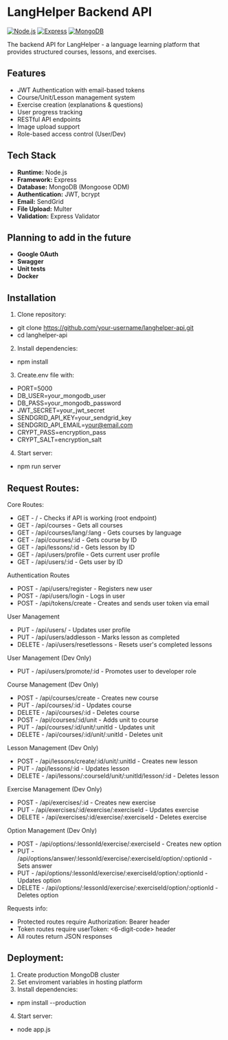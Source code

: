 # LangHelper Backend API

[![Node.js](https://img.shields.io/badge/Node.js-18.x-green)](https://nodejs.org/)
[![Express](https://img.shields.io/badge/Express-5.x-blue)](https://expressjs.com/)
[![MongoDB](https://img.shields.io/badge/MongoDB-Atlas-brightgreen)](https://www.mongodb.com/cloud/atlas)

The backend API for LangHelper - a language learning platform that provides structured courses, lessons, and exercises.

## Features
- JWT Authentication with email-based tokens
- Course/Unit/Lesson management system
- Exercise creation (explanations & questions)
- User progress tracking
- RESTful API endpoints
- Image upload support
- Role-based access control (User/Dev)

## Tech Stack
- **Runtime:** Node.js
- **Framework:** Express
- **Database:** MongoDB (Mongoose ODM)
- **Authentication:** JWT, bcrypt
- **Email:** SendGrid
- **File Upload:** Multer
- **Validation:** Express Validator

## Planning to add in the future
- **Google OAuth**
- **Swagger**
- **Unit tests**
- **Docker**

## Installation
1. Clone repository:
- git clone https://github.com/your-username/langhelper-api.git
- cd langhelper-api

2. Install dependencies: 
- npm install 

3. Create.env file with: 
- PORT=5000 
- DB_USER=your_mongodb_user 
- DB_PASS=your_mongodb_password 
- JWT_SECRET=your_jwt_secret 
- SENDGRID_API_KEY=your_sendgrid_key 
- SENDGRID_API_EMAIL=your@email.com 
- CRYPT_PASS=encryption_pass 
- CRYPT_SALT=encryption_salt 

4. Start server: 
- npm run server

## Request Routes:
Core Routes:
- GET - / - Checks if API is working (root endpoint)
- GET - /api/courses - Gets all courses
- GET - /api/courses/lang/:lang - Gets courses by language
- GET - /api/courses/:id - Gets course by ID
- GET - /api/lessons/:id - Gets lesson by ID
- GET - /api/users/profile - Gets current user profile
- GET - /api/users/:id - Gets user by ID

Authentication Routes
- POST - /api/users/register - Registers new user
- POST - /api/users/login - Logs in user
- POST - /api/tokens/create - Creates and sends user token via email

User Management
- PUT - /api/users/ - Updates user profile
- PUT - /api/users/addlesson - Marks lesson as completed
- DELETE - /api/users/resetlessons - Resets user's completed lessons

User Management (Dev Only)
- PUT - /api/users/promote/:id - Promotes user to developer role

Course Management (Dev Only)
- POST - /api/courses/create - Creates new course
- PUT - /api/courses/:id - Updates course
- DELETE - /api/courses/:id - Deletes course
- POST - /api/courses/:id/unit - Adds unit to course
- PUT - /api/courses/:id/unit/:unitId - Updates unit
- DELETE - /api/courses/:id/unit/:unitId - Deletes unit

Lesson Management (Dev Only)
- POST - /api/lessons/create/:id/unit/:unitId - Creates new lesson
- PUT - /api/lessons/:id - Updates lesson
- DELETE - /api/lessons/:courseId/unit/:unitId/lesson/:id - Deletes lesson

Exercise Management (Dev Only)
- POST - /api/exercises/:id - Creates new exercise
- PUT - /api/exercises/:id/exercise/:exerciseId - Updates exercise
- DELETE - /api/exercises/:id/exercise/:exerciseId - Deletes exercise

Option Management (Dev Only)
- POST - /api/options/:lessonId/exercise/:exerciseId - Creates new option
- PUT - /api/options/answer/:lessonId/exercise/:exerciseId/option/:optionId - Sets answer
- PUT - /api/options/:lessonId/exercise/:exerciseId/option/:optionId - Updates option
- DELETE - /api/options/:lessonId/exercise/:exerciseId/option/:optionId - Deletes option

Requests info:
- Protected routes require Authorization: Bearer <token> header
- Token routes require userToken: <6-digit-code> header
- All routes return JSON responses
  
## Deployment:

1. Create production MongoDB cluster
2. Set enviroment variables in hosting platform
3. Install dependencies: 
- npm install --production 

4. Start server: 
- node app.js
